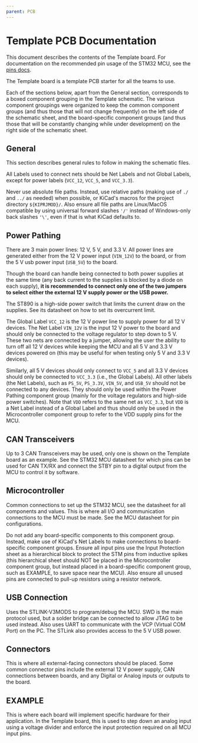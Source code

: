 ```yaml
---
parent: PCB
---
```


# Template PCB Documentation

This document describes the contents of the Template board. For documentation on the recommended pin usage of the STM32 MCU, see the [pins docs](pins.md).

The Template board is a template PCB starter for all the teams to use.

Each of the sections below, apart from the General section, corresponds to a boxed component grouping in the Template schematic. The various component groupings were organized to keep the common component groups (and thus those that will not change frequently) on the left side of the schematic sheet, and the board-specific component groups (and thus those that will be constantly changing while under development) on the right side of the schematic sheet.

## General

This section describes general rules to follow in making the schematic files.

All Labels used to connect nets should be Net Labels and not Global Labels, except for power labels (`VCC_12`, `VCC_5`, and `VCC_3.3`).

Never use absolute file paths. Instead, use relative paths (making use of `./` and `../` as needed) when possible, or KiCad's macros for the project directory `${KIPRJMOD}/`. Also ensure all file paths are Linux/MacOS compatible by using universal forward slashes `'/'` instead of Windows-only back slashes `'\'`, even if that is what KiCad defaults to.

## Power Pathing

There are 3 main power lines: 12 V, 5 V, and 3.3 V. All power lines are generated either from the 12 V power input (`VIN_12V`) to the board, or from the 5 V usb power input (`USB_5V`) to the board.

Though the board can handle being connected to both power supplies at the same time (any back current to the supplies is blocked by a diode on each supply), **it is recommended to connect only one of the two jumpers to select either the external 12 V supply power or the USB power.**

The ST890 is a high-side power switch that limits the current draw on the supplies. See its datasheet on how to set its overcurrent limit.

The Global Label `VCC_12` is the 12 V power line to supply power for all 12 V devices. The Net Label `VIN_12V` is the input 12 V power to the board and should only be connected to the voltage regulator to step down to 5 V. These two nets are connected by a jumper, allowing the user the ability to turn off all 12 V devices while keeping the MCU and all 5 V and 3.3 V devices powered on (this may be useful for when testing only 5 V and 3.3 V devices).

Similarly, all 5 V devices should only connect to `VCC_5` and all 3.3 V devices should only be connected to `VCC_3.3` (i.e., the Global Labels). All other labels (the Net Labels), such as `PS_5V`, `PS_3.3V`, `VIN_5V`, and `USB_5V` should not be connected to any devices. They should only be used within the Power Pathing component group (mainly for the voltage regulators and high-side power switches). Note that `VDD` refers to the same net as `VCC_3.3`, but `VDD` is a Net Label instead of a Global Label and thus should only be used in the Microcontroller component group to refer to the VDD supply pins for the MCU.

## CAN Transceivers

Up to 3 CAN Transceivers may be used, only one is shown on the Template board as an example. See the STM32 MCU datasheet for which pins can be used for CAN TX/RX and connect the STBY pin to a digital output from the MCU to control it by software.

## Microcontroller

Common connections to set up the STM32 MCU, see the datasheet for all components and values. This is where all I/O and communication connections to the MCU must be made. See the MCU datasheet for pin configurations.

Do not add any board-specific components to this component group. Instead, make use of KiCad's Net Labels to make connections to board-specific component groups. Ensure all input pins use the Input Protection sheet as a hierarchical block to protect the STM pins from inductive spikes (this hierarchical sheet should NOT be placed in the Microcontroller component group, but instead placed in a board-specific component group, such as EXAMPLE, to save space near the MCU). Also ensure all unused pins are connected to pull-up resistors using a resistor network.

## USB Connection

Uses the STLINK-V3MODS to program/debug the MCU. SWD is the main protocol used, but a solder bridge can be connected to allow JTAG to be used instead. Also uses UART to communicate with the VCP (Virtual COM Port) on the PC. The STLink also provides access to the 5 V USB power.

## Connectors

This is where all external-facing connectors should be placed. Some common connector pins include the external 12 V power supply, CAN connections between boards, and any Digital or Analog inputs or outputs to the board.

## EXAMPLE

This is where each board will implement specific hardware for their application. In the Template board, this is used to step down an analog input using a voltage divider and enforce the input protection required on all MCU input pins.
